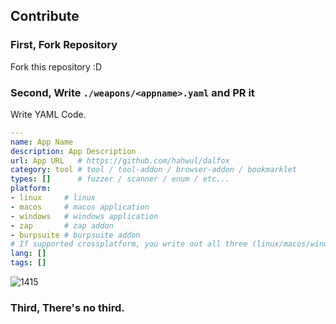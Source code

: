 ## Contribute
### First, Fork Repository
Fork this repository :D

### Second, Write `./weapons/<appname>.yaml` and PR it
Write YAML Code. 
```yaml
---
name: App Name
description: App Description
url: App URL   # https://github.com/hahwul/dalfox
category: tool # tool / tool-addon / browser-addon / bookmarklet
types: []      # fuzzer / scanner / enum / etc...
platform:
- linux     # linux 
- macos     # macos application
- windows   # windows application
- zap       # zap addon
- burpsuite # burpsuite addon
# If supported crossplatform, you write out all three (linux/macos/windows)
lang: []
tags: []
```

![1415](https://user-images.githubusercontent.com/13212227/98445635-00db1e00-215c-11eb-8a59-d7d21dd98db0.png)

### Third, There's no third.